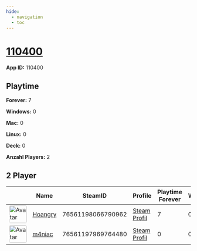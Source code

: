 ```yaml
---
hide:
  - navigation
  - toc
---
```

# <a href="https://steamdb.info/app/110400">110400</a>

**App ID:** 110400

## Playtime

**Forever:** 7

**Windows:** 0

**Mac:** 0

**Linux:** 0

**Deck:** 0

**Anzahl Players:** 2
## 2 Player

<table id="charts-table" class="display" style="width:100%">
            <thead>
                <tr>
                    <th></th>
                    <th>Name</th>
                    <th>SteamID</th>
                    <th>Profile</th>
                    <th>Playtime Forever</th>
                    <th>Windows</th>
                    <th>Mac</th>
                    <th>Linux</th>
                    <th>Deck</th>
                    <th>Last Played</th>
                    <th>Playtime 2 Weeks</th>
                </tr>
            </thead>
            <tbody>
        <tr>
<td><a href="https://steamcommunity.com/id/hoangry/" target="_blank"><img src="https://avatars.steamstatic.com/cc0672ed81e67ae2ccc5e1fe6d39aacdd1c94499_full.jpg" alt="Avatar" style="width:48px;height:48px;border-radius:4px;"></a></td><td><a href="/player/76561198066790962">Hoangry</a></td><td>76561198066790962</td><td><a href="https://steamcommunity.com/id/hoangry/" target="_blank">Steam Profil</a></td><td>7</td><td>0</td><td>0</td><td>0</td><td>0</td><td>0</td><td></td></tr>
<tr>
<td><a href="https://steamcommunity.com/profiles/76561197969764480/" target="_blank"><img src="https://avatars.steamstatic.com/7d4a07b7909b83ce6e61db85a98ab4e315c3e6b2_full.jpg" alt="Avatar" style="width:48px;height:48px;border-radius:4px;"></a></td><td><a href="/player/76561197969764480">m4niac</a></td><td>76561197969764480</td><td><a href="https://steamcommunity.com/profiles/76561197969764480/" target="_blank">Steam Profil</a></td><td>0</td><td>0</td><td>0</td><td>0</td><td>0</td><td>0</td><td></td></tr>
</tbody>
</table>
